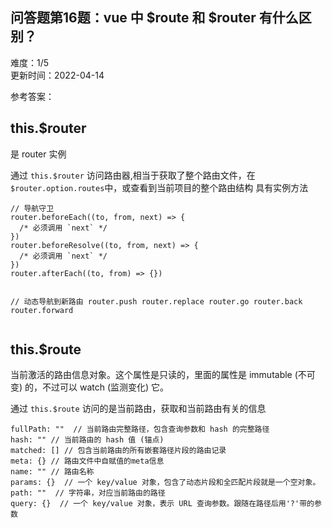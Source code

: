 <div><h2 class="title___3qmX3">&#x95EE;&#x7B54;&#x9898;&#x7B2C;16&#x9898;&#xFF1A;vue &#x4E2D; $route &#x548C; $router &#x6709;&#x4EC0;&#x4E48;&#x533A;&#x522B;&#xFF1F;</h2><div class="secondBox___2B0S4"><div>&#x96BE;&#x5EA6;&#xFF1A;<span>1/5</span></div><span>&#x66F4;&#x65B0;&#x65F6;&#x95F4;&#xFF1A;<!-- -->2022-04-14</span></div><div><p class="answerTitle___1T-fK">&#x53C2;&#x8003;&#x7B54;&#x6848;&#xFF1A;</p></div><div class="markdown-body"><h2>this.$router</h2>
<p>&#x662F; router &#x5B9E;&#x4F8B;</p>
<p>&#x901A;&#x8FC7; <code>this.$router</code> &#x8BBF;&#x95EE;&#x8DEF;&#x7531;&#x5668;,&#x76F8;&#x5F53;&#x4E8E;&#x83B7;&#x53D6;&#x4E86;&#x6574;&#x4E2A;&#x8DEF;&#x7531;&#x6587;&#x4EF6;&#xFF0C;&#x5728;<code>$router.option.routes</code>&#x4E2D;&#xFF0C;&#x6216;&#x67E5;&#x770B;&#x5230;&#x5F53;&#x524D;&#x9879;&#x76EE;&#x7684;&#x6574;&#x4E2A;&#x8DEF;&#x7531;&#x7ED3;&#x6784; &#x5177;&#x6709;&#x5B9E;&#x4F8B;&#x65B9;&#x6CD5;</p>
<pre><code>// &#x5BFC;&#x822A;&#x5B88;&#x536B;
router.beforeEach((to, from, next) => {
  /* &#x5FC5;&#x987B;&#x8C03;&#x7528; `next` */
})
router.beforeResolve((to, from, next) => {
  /* &#x5FC5;&#x987B;&#x8C03;&#x7528; `next` */
})
router.afterEach((to, from) => {})

// &#x52A8;&#x6001;&#x5BFC;&#x822A;&#x5230;&#x65B0;&#x8DEF;&#x7531;
router.push
router.replace
router.go
router.back
router.forward
</code></pre>
<h2>this.$route</h2>
<p>&#x5F53;&#x524D;&#x6FC0;&#x6D3B;&#x7684;&#x8DEF;&#x7531;&#x4FE1;&#x606F;&#x5BF9;&#x8C61;&#x3002;&#x8FD9;&#x4E2A;&#x5C5E;&#x6027;&#x662F;&#x53EA;&#x8BFB;&#x7684;&#xFF0C;&#x91CC;&#x9762;&#x7684;&#x5C5E;&#x6027;&#x662F; immutable (&#x4E0D;&#x53EF;&#x53D8;) &#x7684;&#xFF0C;&#x4E0D;&#x8FC7;&#x53EF;&#x4EE5; watch (&#x76D1;&#x6D4B;&#x53D8;&#x5316;) &#x5B83;&#x3002;</p>
<p>&#x901A;&#x8FC7; <code>this.$route</code> &#x8BBF;&#x95EE;&#x7684;&#x662F;&#x5F53;&#x524D;&#x8DEF;&#x7531;&#xFF0C;&#x83B7;&#x53D6;&#x548C;&#x5F53;&#x524D;&#x8DEF;&#x7531;&#x6709;&#x5173;&#x7684;&#x4FE1;&#x606F;</p>
<pre><code>fullPath: ""  // &#x5F53;&#x524D;&#x8DEF;&#x7531;&#x5B8C;&#x6574;&#x8DEF;&#x5F84;&#xFF0C;&#x5305;&#x542B;&#x67E5;&#x8BE2;&#x53C2;&#x6570;&#x548C; hash &#x7684;&#x5B8C;&#x6574;&#x8DEF;&#x5F84;
hash: "" // &#x5F53;&#x524D;&#x8DEF;&#x7531;&#x7684; hash &#x503C; (&#x951A;&#x70B9;)
matched: [] // &#x5305;&#x542B;&#x5F53;&#x524D;&#x8DEF;&#x7531;&#x7684;&#x6240;&#x6709;&#x5D4C;&#x5957;&#x8DEF;&#x5F84;&#x7247;&#x6BB5;&#x7684;&#x8DEF;&#x7531;&#x8BB0;&#x5F55; 
meta: {} // &#x8DEF;&#x7531;&#x6587;&#x4EF6;&#x4E2D;&#x81EA;&#x8D4B;&#x503C;&#x7684;meta&#x4FE1;&#x606F;
name: "" // &#x8DEF;&#x7531;&#x540D;&#x79F0;
params: {}  // &#x4E00;&#x4E2A; key/value &#x5BF9;&#x8C61;&#xFF0C;&#x5305;&#x542B;&#x4E86;&#x52A8;&#x6001;&#x7247;&#x6BB5;&#x548C;&#x5168;&#x5339;&#x914D;&#x7247;&#x6BB5;&#x5C31;&#x662F;&#x4E00;&#x4E2A;&#x7A7A;&#x5BF9;&#x8C61;&#x3002;
path: ""  // &#x5B57;&#x7B26;&#x4E32;&#xFF0C;&#x5BF9;&#x5E94;&#x5F53;&#x524D;&#x8DEF;&#x7531;&#x7684;&#x8DEF;&#x5F84;
query: {}  // &#x4E00;&#x4E2A; key/value &#x5BF9;&#x8C61;&#xFF0C;&#x8868;&#x793A; URL &#x67E5;&#x8BE2;&#x53C2;&#x6570;&#x3002;&#x8DDF;&#x968F;&#x5728;&#x8DEF;&#x5F84;&#x540E;&#x7528;'?'&#x5E26;&#x7684;&#x53C2;&#x6570;
</code></pre></div><div style="margin-top:20px"></div></div>